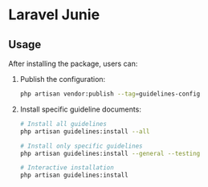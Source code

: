 # Laravel Junie

## Usage

After installing the package, users can:

1. Publish the configuration:
   ```bash
   php artisan vendor:publish --tag=guidelines-config
   ```

2. Install specific guideline documents:
   ```bash
   # Install all guidelines
   php artisan guidelines:install --all
   
   # Install only specific guidelines
   php artisan guidelines:install --general --testing
   
   # Interactive installation
   php artisan guidelines:install
   ```


